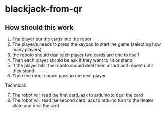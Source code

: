# blackjack-from-qr

## How should this work

1. The player put the cards into the robot
2. The player/s needs to press the keypad to start the game (selecting how many players)
3. the roboto should deal each player two cards and one to itself
4. Then each player should be ask if they want to hit or stand
5. If the player hits, the roboto should deal them a card and repeat until they stand
6. Then the robot should pass to the next player

Technical:

7. The robot will read the first card, ask to arduino to deal the card
8. The robot will read the second card, ask to arduino turn to the dealer plate and deal the card